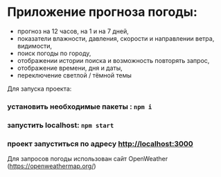 # Приложение прогноза погоды:

- прогноз на 12 часов, на 1 и на 7 дней,
- показатели влажности, давления, скорости и направлении ветра, видимости,
- поиск погоды по городу,
- отображении истории поиска и возможность повторять запрос,
- отображение времени, дня и даты,
- переключение светлой / тёмной темы 


Для запуска проекта:

### установить необходимые пакеты : `npm i`
### запустить localhost: `npm start`
### проект запуститься по адресу  [http://localhost:3000](http://localhost:3000)

Для запросов погоды использован сайт OpenWeather (https://openweathermap.org/)